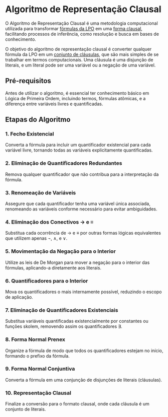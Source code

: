# Algoritmo de Representação Clausal

O Algoritmo de Representação Clausal é uma metodologia computacional utilizada para transformar [fórmulas da LPO](../2-lógica-de-primeira-ordem/gramática-lpo.md) em uma [forma clausal](./linguagem-clausulas.md), facilitando processos de inferência, como resolução e busca em bases de conhecimento.

O objetivo do algoritmo de representação clausal é converter qualquer fórmula da LPO em um [conjunto de cláusulas](./linguagem-clausulas.md), que são mais simples de se trabalhar em termos computacionais. Uma cláusula é uma disjunção de literais, e um literal pode ser uma variável ou a negação de uma variável.

## Pré-requisitos

Antes de utilizar o algoritmo, é essencial ter conhecimento básico em Lógica de Primeira Ordem, incluindo termos, fórmulas atômicas, e a diferença entre variáveis livres e quantificadas.

## Etapas do Algoritmo

### 1. Fecho Existencial
Converta a fórmula para incluir um quantificador existencial para cada variável livre, tornando todas as variáveis explicitamente quantificadas.

### 2. Eliminação de Quantificadores Redundantes
Remova qualquer quantificador que não contribua para a interpretação da fórmula.

### 3. Renomeação de Variáveis
Assegure que cada quantificador tenha uma variável única associada, renomeando as variáveis conforme necessário para evitar ambiguidades.

### 4. Eliminação dos Conectivos → e ≡
Substitua cada ocorrência de → e ≡ por outras formas lógicas equivalentes que utilizem apenas ¬, ∧, e ∨.

### 5. Movimentação da Negação para o Interior
Utilize as leis de De Morgan para mover a negação para o interior das fórmulas, aplicando-a diretamente aos literais.

### 6. Quantificadores para o Interior
Mova os quantificadores o mais internamente possível, reduzindo o escopo de aplicação.

### 7. Eliminação de Quantificadores Existenciais
Substitua variáveis quantificadas existencialmente por constantes ou funções skolem, removendo assim os quantificadores ∃.

### 8. Forma Normal Prenex
Organize a fórmula de modo que todos os quantificadores estejam no início, formando o prefixo da fórmula.

### 9. Forma Normal Conjuntiva
Converta a fórmula em uma conjunção de disjunções de literais (cláusulas).

### 10. Representação Clausal
Finalize a conversão para o formato clausal, onde cada cláusula é um conjunto de literais.
